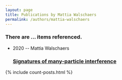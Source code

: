 ```yaml
---
layout: page
title: Publications by Mattia Walschaers
permalink: /authors/mattia-walschaers
---
```


<h3 id="number-posts">There are ... items referenced.</h3>
<ul class="post-list">
<li><span class='post-meta'>2020 -- Mattia Walschaers</span><h3><a class='post-link' href="{{ site.baseurl }}/signatures-of-many-particle-interference">Signatures of many-particle interference</a></h3></li>

</ul>
{% include count-posts.html %}
